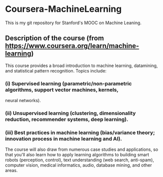 # Coursera-MachineLearning
This is my git repository for Stanford's MOOC on Machine Leaning.
## Description of the course (from https://www.coursera.org/learn/machine-learning)
This course provides a broad introduction to machine learning, datamining, and statistical pattern recognition. 
Topics include:  
### (i) Supervised learning (parametric/non-parametric algorithms, support vector machines, kernels, 
neural networks). 
### (ii) Unsupervised learning (clustering, dimensionality reduction, recommender systems, deep learning).
### (iii) Best practices in machine learning (bias/variance theory; innovation process in machine learning and AI).

The course will also draw from numerous case studies and applications, 
so that you'll also learn how to apply learning algorithms to building smart robots (perception, control), 
text understanding (web search, anti-spam), computer vision, medical informatics, audio, database mining, and other areas.
